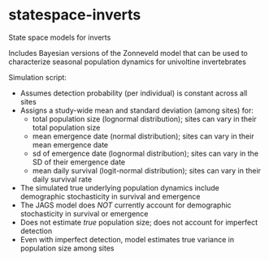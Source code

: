 # statespace-inverts
State space models for inverts

Includes Bayesian versions of the Zonneveld model that can be used to characterize seasonal population dynamics for univoltine invertebrates

Simulation script:
- Assumes detection probability (per individual) is constant across all sites
- Assigns a study-wide mean and standard deviation (among sites) for:
	- total population size (lognormal distribution); sites can vary in their total population size
	- mean emergence date (normal distribution); sites can vary in their mean emergence date
	- sd of emergence date (lognormal distribution); sites can vary in the SD of their emergence date
	- mean daily survival (logit-normal distribution); sites can vary in their daily survival rate
- The simulated true underlying population dynamics include demographic stochasticity in survival and emergence
- The JAGS model does *NOT* currently account for demographic stochasticity in survival or emergence
- Does not estimate *true* population size; does not account for imperfect detection
- Even with imperfect detection, model estimates true variance in population size among sites